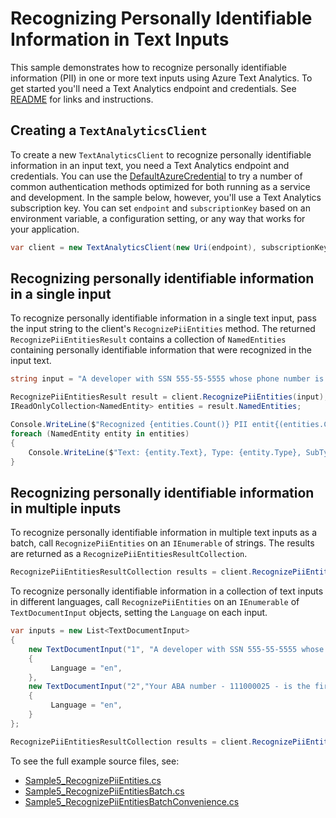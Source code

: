 # Recognizing Personally Identifiable Information in Text Inputs
This sample demonstrates how to recognize personally identifiable information (PII) in one or more text inputs using Azure Text Analytics.  To get started you'll need a Text Analytics endpoint and credentials.  See [README](../README.md) for links and instructions.

## Creating a `TextAnalyticsClient`

To create a new `TextAnalyticsClient` to recognize personally identifiable information in an input text, you need a Text Analytics endpoint and credentials.  You can use the [DefaultAzureCredential][DefaultAzureCredential] to try a number of common authentication methods optimized for both running as a service and development.  In the sample below, however, you'll use a Text Analytics subscription key.  You can set `endpoint` and `subscriptionKey` based on an environment variable, a configuration setting, or any way that works for your application.

```C# Snippet:TextAnalyticsSample5CreateClient
var client = new TextAnalyticsClient(new Uri(endpoint), subscriptionKey);
```

## Recognizing personally identifiable information in a single input

To recognize personally identifiable information in a single text input, pass the input string to the client's `RecognizePiiEntities` method.  The returned `RecognizePiiEntitiesResult` contains a collection of `NamedEntities` containing personally identifiable information that were recognized in the input text.

```C# Snippet:RecognizePiiEntities
string input = "A developer with SSN 555-55-5555 whose phone number is 555-555-5555 is building tools with our APIs.";

RecognizePiiEntitiesResult result = client.RecognizePiiEntities(input);
IReadOnlyCollection<NamedEntity> entities = result.NamedEntities;

Console.WriteLine($"Recognized {entities.Count()} PII entit{(entities.Count() > 1 ? "ies" : "y")}:");
foreach (NamedEntity entity in entities)
{
    Console.WriteLine($"Text: {entity.Text}, Type: {entity.Type}, SubType: {entity.SubType.ToString()}, Score: {entity.Score}, Offset: {entity.Offset}, Length: {entity.Length}");
}
```

## Recognizing personally identifiable information in multiple inputs

To recognize personally identifiable information in multiple text inputs as a batch, call `RecognizePiiEntities` on an `IEnumerable` of strings.  The results are returned as a `RecognizePiiEntitiesResultCollection`.

```C# Snippet:TextAnalyticsSample5RecognizePiiEntitiesConvenience
RecognizePiiEntitiesResultCollection results = client.RecognizePiiEntities(inputs);
```

To recognize personally identifiable information in a collection of text inputs in different languages, call `RecognizePiiEntities` on an `IEnumerable` of `TextDocumentInput` objects, setting the `Language` on each input.

```C# Snippet:TextAnalyticsSample5RecognizePiiEntitiesBatch
var inputs = new List<TextDocumentInput>
{
    new TextDocumentInput("1", "A developer with SSN 555-55-5555 whose phone number is 555-555-5555 is building tools with our APIs.")
    {
         Language = "en",
    },
    new TextDocumentInput("2","Your ABA number - 111000025 - is the first 9 digits in the lower left hand corner of your personal check.")
    {
         Language = "en",
    }
};

RecognizePiiEntitiesResultCollection results = client.RecognizePiiEntities(inputs, new TextAnalyticsRequestOptions { IncludeStatistics = true });
```

To see the full example source files, see:

* [Sample5_RecognizePiiEntities.cs](../tests/samples/Sample5_RecognizePiiEntities.cs)
* [Sample5_RecognizePiiEntitiesBatch.cs](../tests/samples/Sample5_RecognizePiiEntitiesBatch.cs)
* [Sample5_RecognizePiiEntitiesBatchConvenience.cs](../tests/samples/Sample5_RecognizePiiEntitiesBatchConvenience.cs)

[DefaultAzureCredential]: ../../../identity/Azure.Identity/README.md